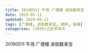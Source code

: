 ```yaml
---
title: 20190511 午场 广德楼 进街数来宝
date: 2019-05-11
updated: 2019-05-11
tags: [广德楼, 进街数来宝, 相声, 高峰]
categories: (2019)己亥年场次
---
```

20190511 午场 广德楼 进街数来宝